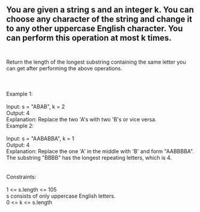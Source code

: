 ## You are given a string s and an integer k. You can choose any character of the string and change it to any other uppercase English character. You can perform this operation at most k times. <br> <br> 
Return the length of the longest substring containing the same letter you can get after performing the above operations. <br> <br> <br> <br> 
Example 1: <br> <br> 
Input: s = "ABAB", k = 2 <br> 
Output: 4 <br> 
Explanation: Replace the two 'A's with two 'B's or vice versa. <br> 
Example 2: <br> <br> 
Input: s = "AABABBA", k = 1 <br> 
Output: 4 <br> 
Explanation: Replace the one 'A' in the middle with 'B' and form "AABBBBA". <br> 
The substring "BBBB" has the longest repeating letters, which is 4. <br> <br> <br> 
Constraints: <br> <br> 
1 <= s.length <= 105 <br> 
s consists of only uppercase English letters. <br> 
0 <= k <= s.length <br> 
